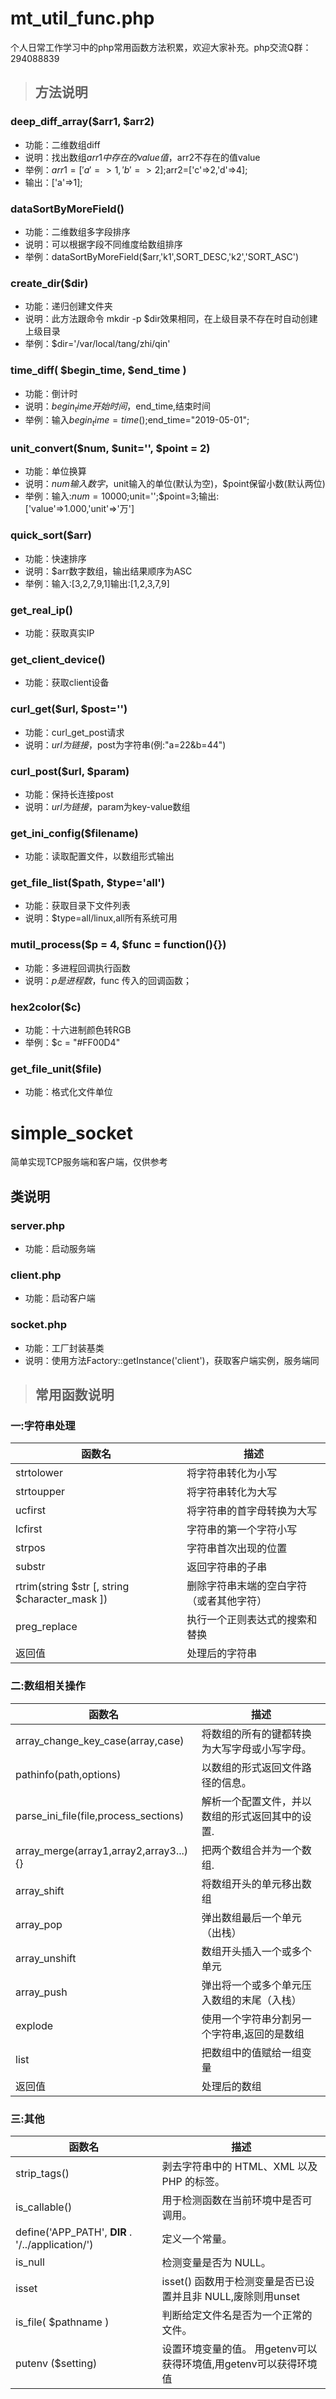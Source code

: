 # mt_util_func.php
个人日常工作学习中的php常用函数方法积累，欢迎大家补充。php交流Q群：294088839
> ## 方法说明
### deep_diff_array($arr1, $arr2)
* 功能：二维数组diff
* 说明：找出数组$arr1中存在的value值，$arr2不存在的值value
* 举例：$arr1=['a'=>1,'b'=>2];$arr2=['c'=>2,'d'=>4];
* 输出：['a'=>1];

### dataSortByMoreField()
* 功能：二维数组多字段排序
* 说明：可以根据字段不同维度给数组排序
* 举例：dataSortByMoreField($arr,'k1',SORT_DESC,'k2','SORT_ASC')

### create_dir($dir)
* 功能：递归创建文件夹
* 说明：此方法跟命令 mkdir -p $dir效果相同，在上级目录不存在时自动创建上级目录
* 举例：$dir='/var/local/tang/zhi/qin'

### time_diff( $begin_time, $end_time )
* 功能：倒计时
* 说明：$begin_time开始时间，$end_time,结束时间
* 举例：输入$begin_time=time();$end_time="2019-05-01";

### unit_convert($num, $unit='', $point = 2)
* 功能：单位换算
* 说明：$num输入数字，$unit输入的单位(默认为空)，$point保留小数(默认两位)
* 举例：输入:$num=10000;$unit='';$point=3;输出:['value'=>1.000,'unit'=>'万']

### quick_sort($arr)
* 功能：快速排序
* 说明：$arr数字数组，输出结果顺序为ASC
* 举例：输入:[3,2,7,9,1]输出:[1,2,3,7,9]

### get_real_ip()
* 功能：获取真实IP

### get_client_device()
* 功能：获取client设备

### curl_get($url, $post='')
* 功能：curl_get_post请求
* 说明：$url为链接，$post为字符串(例:"a=22&b=44")

### curl_post($url, $param)
* 功能：保持长连接post
* 说明：$url为链接，$param为key-value数组

### get_ini_config($filename)
* 功能：读取配置文件，以数组形式输出

### get_file_list($path, $type='all')
* 功能：获取目录下文件列表
* 说明：$type=all/linux,all所有系统可用

### mutil_process($p = 4, $func = function(){})
* 功能：多进程回调执行函数
* 说明：$p是进程数，$func 传入的回调函数；

### hex2color($c)
* 功能：十六进制颜色转RGB
* 举例：$c = "#FF00D4"

### get_file_unit($file)
* 功能：格式化文件单位

# simple_socket
简单实现TCP服务端和客户端，仅供参考
## 类说明

### server.php
* 功能：启动服务端

### client.php
* 功能：启动客户端

### socket.php
* 功能：工厂封装基类
* 说明：使用方法Factory::getInstance('client')，获取客户端实例，服务端同

> ## 常用函数说明

### 一:字符串处理
| 函数名| 描述 | 
| ------ | ------ |
| strtolower |将字符串转化为小写 |
| strtoupper|将字符串转化为大写 |
| ucfirst |将字符串的首字母转换为大写 |
| lcfirst |字符串的第一个字符小写 |
| strpos |字符串首次出现的位置 |
| substr |返回字符串的子串 |
|  rtrim(string $str [, string $character_mask ])  |删除字符串末端的空白字符（或者其他字符） |
|preg_replace|执行一个正则表达式的搜索和替换|
|返回值  |处理后的字符串 |

### 二:数组相关操作

| 函数名| 描述 | 
| ------ | ------ |
|  array_change_key_case(array,case) |将数组的所有的键都转换为大写字母或小写字母。 |
|  pathinfo(path,options) |以数组的形式返回文件路径的信息。 |
|  parse_ini_file(file,process_sections) |解析一个配置文件，并以数组的形式返回其中的设置. |
|  array_merge(array1,array2,array3...){}|把两个数组合并为一个数组. |
| array_shift |将数组开头的单元移出数组 |
| array_pop |弹出数组最后一个单元（出栈） |
| array_unshift|数组开头插入一个或多个单元|
| array_push |弹出将一个或多个单元压入数组的末尾（入栈）|
| explode |使用一个字符串分割另一个字符串,返回的是数组|
| list |把数组中的值赋给一组变量|
|返回值  |处理后的数组 |
### 三:其他
| 函数名| 描述 | 
| ------ | ------ |
|  strip_tags() |剥去字符串中的 HTML、XML 以及 PHP 的标签。 |
|  is_callable() |用于检测函数在当前环境中是否可调用。 |
|  define('APP_PATH', __DIR__ . '/../application/')|定义一个常量。 |
|  is_null|检测变量是否为 NULL。 |
| isset |isset() 函数用于检测变量是否已设置并且非 NULL,废除则用unset |
|   is_file( $pathname ) |判断给定文件名是否为一个正常的文件。 |
|   putenv ($setting) |设置环境变量的值。 用getenv可以获得环境值,用getenv可以获得环境值|
